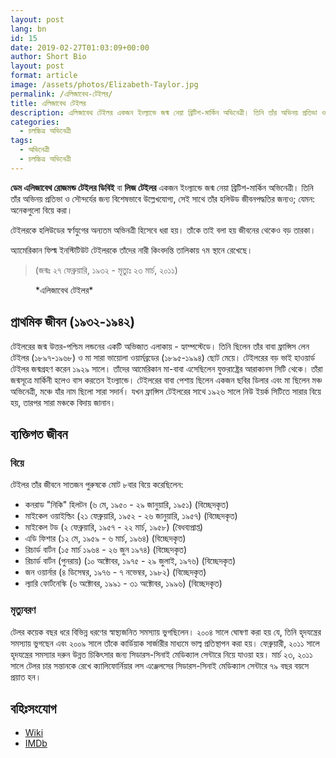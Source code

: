 ```yaml
---
layout: post
lang: bn
id: 15
date: 2019-02-27T01:03:09+00:00
author: Short Bio
layout: post
format: article
image: /assets/photos/Elizabeth-Taylor.jpg
permalink: /এলিজাবেথ-টেইলর/
title: এলিজাবেথ টেইলর
description: এলিজাবেথ টেইলর একজন ইংল্যান্ডে জন্ম নেয়া ব্রিটিশ-মার্কিন অভিনেত্রী। তিনি তাঁর অভিনয় প্রতিভা ও সৌন্দর্যের জন্য বিশেষভাবে উল্লেখযোগ্য। 
categories:
  - চলচ্চিত্র অভিনেত্রী
tags:
  - অভিনেত্রী
  - চলচ্চিত্র অভিনেত্রী
---
```


__ডেম এলিজাবেথ রোজমন্ড টেইলর ডিবিই__ বা **লিজ টেইলর** একজন ইংল্যান্ডে জন্ম নেয়া ব্রিটিশ-মার্কিন অভিনেত্রী। তিনি তাঁর অভিনয় প্রতিভা ও সৌন্দর্যের জন্য বিশেষভাবে উল্লেখযোগ্য, সেই সাথে তাঁর হলিউড জীবনপদ্ধতির জন্যও; যেমন: অনেকগুলো বিয়ে করা। 

টেইলরকে হলিউডের স্বর্ণযুগের অন্যতম অভিনত্রী হিসেবে ধরা হয়। তাঁকে তাই বলা হয় জীবনের থেকেও বড় তারকা।

অ্যামেরিকান ফিল্ম ইনস্টিটিউট টেইলরকে তাঁদের নারী কিংবদন্তি তালিকায় ৭ম স্থানে রেখেছে।

> (জন্মঃ ২৭ ফেব্রুয়ারি, ১৯৩২ - মৃত্যুঃ ২৩ মার্চ, ২০১১)

<figure>
<amp-img src="https://short-biography.com/wp-content/uploads/elizabeth-taylor/Elizabeth-Taylor.jpg" alt="এলিজাবেথ টেইলর" width="600" height="600" layout="responsive">
</amp-img>
<figcaption>*এলিজাবেথ টেইলর* 
</figcaption>
</figure>


## প্রাথমিক জীবন (১৯৩২-১৯৪২)

টেইলরের জন্ম উত্তর-পশ্চিম লন্ডনের একটি অভিজাত এলাকায় - হ্যাম্পস্টেডে। তিনি ছিলেন তাঁর বাবা ফ্রান্সিস লেন টেইলর (১৮৯৭-১৯৬৮) ও মা সারা ভায়োলা ওয়ার্মব্রডের (১৮৯৫-১৯৯৪) ছোট মেয়ে। টেইলরের বড় ভাই হাওয়ার্ড টেইলর জন্মগ্রহণ করেন ১৯২৯ সালে। তাঁদের আমেরিকান মা-বাবা এসেছিলেন যুক্তরাষ্ট্রের আরাকানস সিটি থেকে। তাঁরা জন্মসূত্রে মার্কিনী হলেও বাস করতেন ইংল্যান্ডে। টেইলরের বাবা পেশায় ছিলেন একজন ছবির ডিলার এবং মা ছিলেন মঞ্চ অভিনেত্রী, মঞ্চে যাঁর নাম ছিলো সারা সদার্ন। যখন ফ্রান্সিস টেইলরের সাথে ১৯২৬ সালে নিউ ইয়র্ক সিটিতে সারার বিয়ে হয়, তারপর সারা মঞ্চকে বিদায় জানান।

## ব্যক্তিগত জীবন

### বিয়ে

টেইলর তাঁর জীবনে সাতজন পুরুষকে মোট ৮বার বিয়ে করেছিলেন:


* কনরাড "নিকি" হিলটন (৬ মে, ১৯৫০ - ২৯ জানুয়ারি, ১৯৫১) (বিচ্ছেদকৃত)
* মাইকেল ওয়াইল্ডিং (২১ ফেব্রুয়ারি, ১৯৫২ - ২৬ জানুয়ারি, ১৯৫৭) (বিচ্ছেদকৃত)
* মাইকেল টড (২ ফেব্রুয়ারি, ১৯৫৭ - ২২ মার্চ, ১৯৫৮) (বৈধব্যপ্রাপ্ত)
* এডি ফিশার (১২ মে, ১৯৫৯ - ৬ মার্চ, ১৯৬৪) (বিচ্ছেদকৃত)
* রিচার্ড বার্টন (১৫ মার্চ ১৯৬৪ - ২৬ জুন ১৯৭৪) (বিচ্ছেদকৃত)
* রিচার্ড বার্টন (পুনরায়) (১০ অক্টোবর, ১৯৭৫ - ২৯ জুলাই, ১৯৭৬) (বিচ্ছেদকৃত)
* জন ওয়ার্নার (৪ ডিসেম্বর, ১৯৭৬ - ৭ নভেম্বর, ১৯৮২) (বিচ্ছেদকৃত)
* ল্যারি ফোর্টনেস্কি (৬ অক্টোবর, ১৯৯১ - ৩১ অক্টোবর, ১৯৯৬) (বিচ্ছেদকৃত)

### মৃত্যুবরণ
টেলর কয়েক বছর ধরে বিভিন্ন ধরণের স্বাস্থ্যজনিত সমস্যায় ভুগছিলেন। ২০০৪ সালে ঘোষণা করা হয় যে, তিনি হৃদযন্ত্রের সমস্যায় ভুগছেন এবং ২০০৯ সালে তাঁকে কার্ডিয়াক সার্জারীর মাধ্যমে ভাল্ব প্রতিস্থাপন করা হয়। ফেব্রুয়ারী, ২০১১ সালে হৃদযন্ত্রের সমস্যার দরুন উন্নত চিকিৎসার জন্য সিডারস-সিনাই মেডিক্যাল সেন্টারে নিয়ে যাওয়া হয়। মার্চ ২৩, ২০১১ সালে টেলর চার সন্তানকে রেখে ক্যালিফোর্নিয়ার লস এঞ্জেলসের সিডারস-সিনাই মেডিক্যাল সেন্টারে ৭৯ বছর বয়সে প্রয়াত হন।

## বহিঃসংযোগ

* [Wiki][wiki-link] 
* [IMDb][imdb-link]

[wiki-link]: https://en.wikipedia.org/wiki/Elizabeth_Taylor
[imdb-link]: http://www.imdb.com/name/nm0000072/
